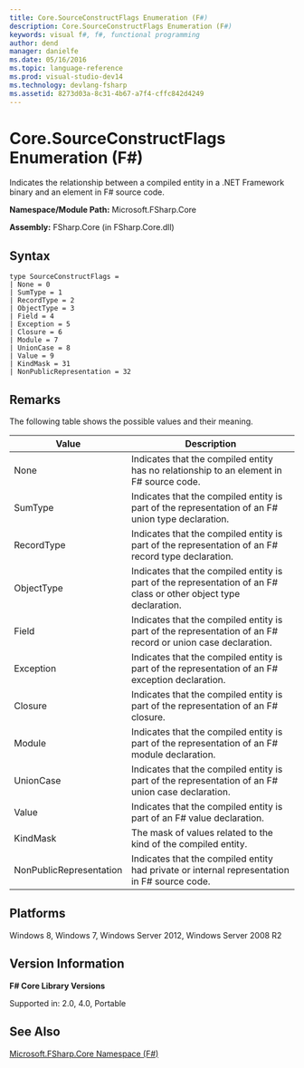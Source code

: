 ```yaml
---
title: Core.SourceConstructFlags Enumeration (F#)
description: Core.SourceConstructFlags Enumeration (F#)
keywords: visual f#, f#, functional programming
author: dend
manager: danielfe
ms.date: 05/16/2016
ms.topic: language-reference
ms.prod: visual-studio-dev14
ms.technology: devlang-fsharp
ms.assetid: 8273d03a-8c31-4b67-a7f4-cffc842d4249 
---
```


# Core.SourceConstructFlags Enumeration (F#)

Indicates the relationship between a compiled entity in a .NET Framework binary and an element in F# source code.

**Namespace/Module Path:** Microsoft.FSharp.Core

**Assembly:** FSharp.Core (in FSharp.Core.dll)


## Syntax

```
type SourceConstructFlags =
| None = 0
| SumType = 1
| RecordType = 2
| ObjectType = 3
| Field = 4
| Exception = 5
| Closure = 6
| Module = 7
| UnionCase = 8
| Value = 9
| KindMask = 31
| NonPublicRepresentation = 32
```

## Remarks
The following table shows the possible values and their meaning.



|Value|Description|
|-----|-----------|
|None|Indicates that the compiled entity has no relationship to an element in F# source code.|
|SumType|Indicates that the compiled entity is part of the representation of an F# union type declaration.|
|RecordType|Indicates that the compiled entity is part of the representation of an F# record type declaration.|
|ObjectType|Indicates that the compiled entity is part of the representation of an F# class or other object type declaration.|
|Field|Indicates that the compiled entity is part of the representation of an F# record or union case declaration.|
|Exception|Indicates that the compiled entity is part of the representation of an F# exception declaration.|
|Closure|Indicates that the compiled entity is part of the representation of an F# closure.|
|Module|Indicates that the compiled entity is part of the representation of an F# module declaration.|
|UnionCase|Indicates that the compiled entity is part of the representation of an F# union case declaration.|
|Value|Indicates that the compiled entity is part of an F# value declaration.|
|KindMask|The mask of values related to the kind of the compiled entity.|
|NonPublicRepresentation|Indicates that the compiled entity had private or internal representation in F# source code.|

## Platforms
Windows 8, Windows 7, Windows Server 2012, Windows Server 2008 R2


## Version Information
**F# Core Library Versions**

Supported in: 2.0, 4.0, Portable




## See Also
[Microsoft.FSharp.Core Namespace &#40;F&#35;&#41;](Microsoft.FSharp.Core-Namespace-%5BFSharp%5D.md)

